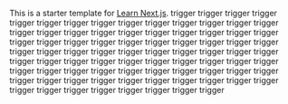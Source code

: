 This is a starter template for [Learn Next.js](https://nextjs.org/learn).
trigger
trigger
trigger
trigger
trigger
trigger
trigger
trigger
trigger
trigger
trigger
trigger
trigger
trigger
trigger
trigger
trigger
trigger
trigger
trigger
trigger
trigger
trigger
trigger
trigger
trigger
trigger
trigger
trigger
trigger
trigger
trigger
trigger
trigger
trigger
trigger
trigger
trigger
trigger
trigger
trigger
trigger
trigger
trigger
trigger
trigger
trigger
trigger
trigger
trigger
trigger
trigger
trigger
trigger
trigger
trigger
trigger
trigger
trigger
trigger
trigger
trigger
trigger
trigger
trigger
trigger
trigger
trigger
trigger
trigger
trigger
trigger
trigger
trigger
trigger
trigger
trigger
trigger
trigger
trigger
trigger
trigger
